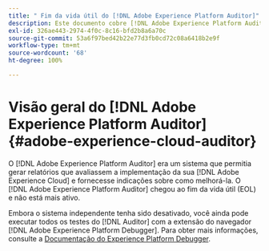 ```yaml
---
title: " Fim da vida útil do [!DNL Adobe Experience Platform Auditor]"
description: Este documento cobre [!DNL Adobe Experience Platform Auditor] e seus sucessores.
exl-id: 326ae443-2974-4f0c-8c16-bfd2b8a6a70c
source-git-commit: 53a6f97bed42b22e77d3fb0cd72c08a6418b2e9f
workflow-type: tm+mt
source-wordcount: '68'
ht-degree: 100%

---
```


# Visão geral do [!DNL Adobe Experience Platform Auditor] {#adobe-experience-cloud-auditor}

O [!DNL Adobe Experience Platform Auditor] era um sistema que permitia gerar relatórios que avaliassem a implementação da sua [!DNL Adobe Experience Cloud] e fornecesse indicações sobre como melhorá-la. O [!DNL Adobe Experience Platform Auditor] chegou ao fim da vida útil (EOL) e não está mais ativo.

Embora o sistema independente tenha sido desativado, você ainda pode executar todos os testes do [!DNL Auditor] com a extensão do navegador [!DNL Adobe Experience Platform Debugger]. Para obter mais informações, consulte a [Documentação do Experience Platform Debugger](https://experienceleague.adobe.com/docs/debugger/using-v2/experience-cloud-debugger.html?lang=pt-BR).
